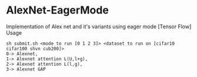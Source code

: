 # AlexNet-EagerMode
Implementation of Alex net and it's variants using eager mode [Tensor Flow]
Usage 
```
sh submit.sh <mode to run [0 1 2 3]> <dataset to run on [cifar10 cifar100 shvn cub200]>
0-> Alexnet,
1-> Alexnet attention L(U,l+g),
2-> Alexnet attention L(l,g),
3-> Alexnet GAP
```
